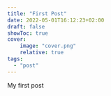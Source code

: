 ```yaml
---
title: "First Post"
date: 2022-05-01T16:12:23+02:00
draft: false
showToc: true
cover:
    image: "cover.png"
    relative: true
tags:
  - "post"
---
```


My first post
